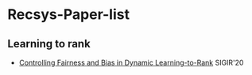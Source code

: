 # Recsys-Paper-list

## Learning to rank
* [Controlling Fairness and Bias in Dynamic Learning-to-Rank](https://dl.acm.org/doi/10.1145/3397271.3401100) SIGIR'20
